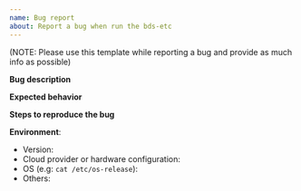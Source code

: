 ```yaml
---
name: Bug report
about: Report a bug when run the bds-etc
---
```

(NOTE: Please use this template while reporting a bug and provide as much info as possible)

**Bug description**

**Expected behavior**

**Steps to reproduce the bug**

**Environment**:
* Version:
* Cloud provider or hardware configuration:
* OS (e.g: `cat /etc/os-release`):
* Others:


